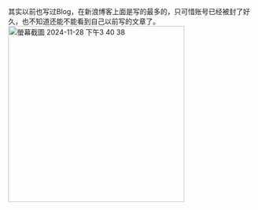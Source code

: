 其实以前也写过Blog，在新浪博客上面是写的最多的，只可惜账号已经被封了好久，也不知道还能不能看到自己以前写的文章了。
<img width="358" alt="螢幕截圖 2024-11-28 下午3 40 38" src="https://github.com/user-attachments/assets/6eeca47c-2659-43f7-8c7e-72ce795f9e36">
